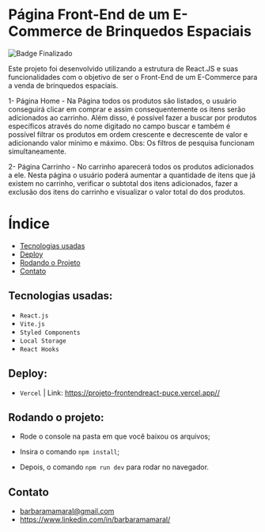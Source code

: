 
# Página Front-End de um E-Commerce de Brinquedos Espaciais

![Badge Finalizado](http://img.shields.io/static/v1?label=STATUS&message=FINALIZADO&color=GREEN&style=for-the-badge)

Este projeto foi desenvolvido utilizando a estrutura de React.JS e suas funcionalidades com o objetivo de ser o Front-End de um E-Commerce para a venda de brinquedos espaciais. 

1-	Página Home 
    - Na Página todos os produtos são listados, o usuário conseguirá clicar em comprar e assim consequentemente os itens serão adicionados ao carrinho. Além disso, é possível fazer a buscar por produtos específicos através do nome digitado no campo buscar e também é possível filtrar os produtos em ordem crescente e decrescente de valor e adicionando valor mínimo e máximo. 
    Obs: Os filtros de pesquisa funcionam simultaneamente.


2-	Página Carrinho 
    - No carrinho aparecerá todos os produtos adicionados a ele. Nesta página o usuário poderá aumentar a quantidade de itens que já existem no carrinho, verificar o subtotal dos itens adicionados, fazer a exclusão dos itens do carrinho e visualizar o valor total do dos produtos.

# Índice

* [Tecnologias usadas](#tecnologias-usadas)
* [Deploy](#deploy)
* [Rodando o Projeto](#rodando-o-projeto)
* [Contato](#contato)


## Tecnologias usadas:

- ``React.js``
- ``Vite.js``
- ``Styled Components``
- ``Local Storage``
- ``React Hooks``

## Deploy:

- ``Vercel`` | Link: <https://projeto-frontendreact-puce.vercel.app//>


## Rodando o projeto:
- Rode o console na pasta em que você baixou os arquivos;

- Insira o comando ``npm install``;

- Depois, o comando ``npm run dev`` para rodar no navegador.

## Contato

- barbaramamaral@gmail.com
- https://www.linkedin.com/in/barbaramamaral/  
